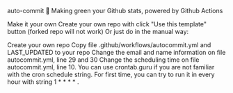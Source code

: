 auto-commit
🌳 Making green your Github stats, powered by Github Actions

Make it your own
Create your own repo with click "Use this template" button (forked repo will not work)
Or just do in the manual way:

Create your own repo
Copy file .github/workflows/autocommit.yml and LAST_UPDATED to your repo
Change the email and name information on file autocommit.yml, line 29 and 30
Change the scheduling time on file autocommit.yml, line 10. You can use crontab.guru if you are not familiar with the cron schedule string. For first time, you can try to run it in every hour with string 1 * * * * .
